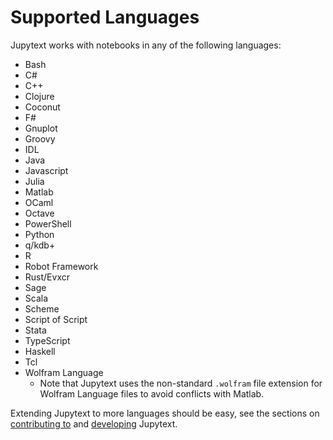 # Supported Languages

Jupytext works with notebooks in any of the following languages:

- Bash
- C#
- C++
- Clojure
- Coconut
- F#
- Gnuplot
- Groovy
- IDL
- Java
- Javascript
- Julia
- Matlab
- OCaml
- Octave
- PowerShell
- Python
- q/kdb+
- R
- Robot Framework
- Rust/Evxcr
- Sage
- Scala
- Scheme
- Script of Script
- Stata
- TypeScript
- Haskell
- Tcl
- Wolfram Language
  - Note that Jupytext uses the non-standard `.wolfram` file extension for Wolfram Language files to avoid conflicts with Matlab.

Extending Jupytext to more languages should be easy, see the sections on [contributing to](contributing.md) and [developing](developing.md) Jupytext.
